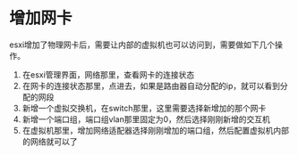 # 增加网卡

esxi增加了物理网卡后，需要让内部的虚拟机也可以访问到，需要做如下几个操作。

1. 在esxi管理界面，网络那里，查看网卡的连接状态
2. 在网卡的连接状态那里，点进去，如果是路由器自动分配的ip，就可以看到分配的网段
3. 新增一个虚拟交换机，在switch那里，这里需要选择新增加的那个网卡
4. 新增一个端口组，端口组vlan那里固定为0，然后选择刚刚新增的交互机
5. 在虚拟机那里，增加网络适配器选择刚刚增加的端口组，然后配置虚拟机内部的网络就可以了

